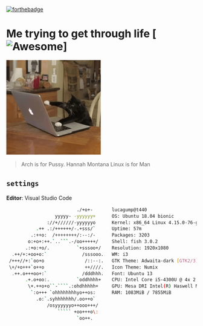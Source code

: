 [![forthebadge](https://forthebadge.com/images/badges/contains-cat-gifs.svg)](https://forthebadge.com)

# Me trying to get through life [![Awesome](https://cdn.rawgit.com/sindresorhus/awesome/d7305f38d29fed78fa85652e3a63e154dd8e8829/media/badge.svg)]

![](lucacaloria.gif)

> Arch is for Pussy. Hannah Montana Linux is for Man

## `settings`

**Editor**: Visual Studio Code 

```bash
                          ./+o+-       lucagump@t440
                  yyyyy- -yyyyyy+      OS: Ubuntu 18.04 bionic
               ://+//////-yyyyyyo      Kernel: x86_64 Linux 4.15.0-76-generic
           .++ .:/++++++/-.+sss/`      Uptime: 57m
         .:++o:  /++++++++/:--:/-      Packages: 3203
        o:+o+:++.`..```.-/oo+++++/     Shell: fish 3.0.2
       .:+o:+o/.          `+sssoo+/    Resolution: 1920x1080
  .++/+:+oo+o:`             /sssooo.   WM: i3
 /+++//+:`oo+o               /::--:.   GTK Theme: Adwaita-dark [GTK2/3]
 \+/+o+++`o++o               ++////.   Icon Theme: Numix
  .++.o+++oo+:`             /dddhhh.   Font: Ubuntu 13
       .+.o+oo:.          `oddhhhh+    CPU: Intel Core i5-4300U @ 4x 2.9GHz [48.0°C]
        \+.++o+o``-````.:ohdhhhhh+     GPU: Mesa DRI Intel(R) Haswell Mobile 
         `:o+++ `ohhhhhhhhyo++os:      RAM: 1083MiB / 7855MiB
           .o:`.syhhhhhhh/.oo++o`     
               /osyyyyyyo++ooo+++/    
                   ````` +oo+++o\:    
                          `oo++.  
```
